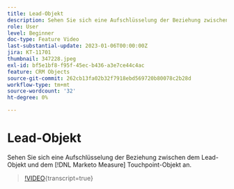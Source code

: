 ```yaml
---
title: Lead-Objekt
description: Sehen Sie sich eine Aufschlüsselung der Beziehung zwischen dem Lead-Objekt und dem Touchpoint [!DNL Marketo Measure] Objekt an.
role: User
level: Beginner
doc-type: Feature Video
last-substantial-update: 2023-01-06T00:00:00Z
jira: KT-11701
thumbnail: 347228.jpeg
exl-id: bf5e1bf8-f95f-45ec-b436-a3e7ce44c4ac
feature: CRM Objects
source-git-commit: 262cb13fa02b32f7918ebd569720b80078c2b28d
workflow-type: tm+mt
source-wordcount: '32'
ht-degree: 0%

---
```


# Lead-Objekt

Sehen Sie sich eine Aufschlüsselung der Beziehung zwischen dem Lead-Objekt und dem [!DNL Marketo Measure] Touchpoint-Objekt an.

>[!VIDEO](https://video.tv.adobe.com/v/347228/?learn=on){transcript=true}
